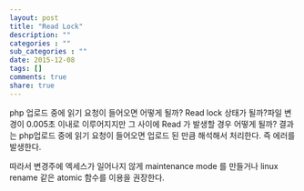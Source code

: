 ```yaml
---
layout: post
title: "Read Lock"
description: ""
categories : ""
sub_categories : ""
date: 2015-12-08
tags: []
comments: true
share: true
---
```


php 업로드 중에 읽기 요청이 들어오면 어떻게 될까? Read lock 상태가 될까?파일 변경이 0.005초 이내로 이루어지지만 그 사이에
Read 가 발생할 경우 어떻게 될까? 결과는 php업로드 중에 읽기 요청이 들어오면 업로드 된 만큼 해석해서 처리한다. 즉 에러를
발생한다.

따라서 변경주에 엑세스가 일어나지 않게 maintenance mode 를 만들거나 linux rename 같은 atomic 함수를 이용을
권장한다.

